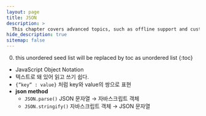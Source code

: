 ```yaml
---
layout: page
title: JSON
description: >
  This chapter covers advanced topics, such as offline support and custom JS builds. Codings skills are recommended.
hide_description: true
sitemap: false
---
```

0. this unordered seed list will be replaced by toc as unordered list
{:toc}

- JavaScript Object Notation
- 텍스트로 돼 있어 읽고 쓰기 쉽다.
- `{”key” : value}` 처럼 key와 value의 쌍으로 표현
- **json method**
    - `JSON.parse()` JSON 문자열 → 자바스크립트 객체
    - `JSON.stringify()` 자바스크립트 객체 → JSON 문자열

